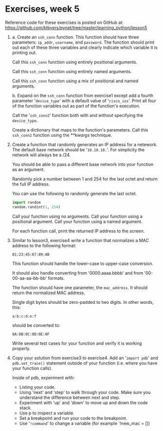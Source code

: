 # Exercises, week 5

Reference code for these exercises is posted on GitHub at:
https://github.com/ktbyers/pynet/tree/master/learning_python/lesson5

1.	
	a. Create an `ssh_conn` function. This function should have three parameters: `ip_addr`, `username`, and `password`. The function should print out each of these three variables and clearly indicate which variable it is printing out.

	Call this `ssh_conn` function using entirely positional arguments.

	Call this `ssh_conn` function using entirely named arguments.

	Call this `ssh_conn` function using a mix of positional and named arguments.


	b. Expand on the `ssh_conn` function from exercise1 except add a fourth parameter '`device_type`' with a default value of '`cisco_ios`'. Print all four of the function variables out as part of the function's execution.

	Call the '`ssh_conn2`' function both with and without specifying the `device_type`.

	Create a dictionary that maps to the function's parameters. Call this `ssh_conn2` function using the *\*\*kwargs* technique.


2.	Create a function that randomly generates an IP address for a netework. The default base network should be '`10.10.10.`'. For simplicity the network will always be a /24.

	You should be able to pass a different base network into your function as an argument.

	Randomly pick a number between 1 and 254 for the last octet and return the full IP address.

	You can use the following to randomly generate the last octet.

	```python
	import random
	random.randint(1, 254)
	```

	Call your function using no arguments.
	Call your function using a positional argument.
	Call your function using a named argument.

	For each function call, print the returned IP address to the screen.


3.	Similar to lesson3, exercise4 write a function that normalizes a MAC address to the following format:

	`01:23:45:67:89:AB`

	This function should handle the lower-case to upper-case conversion.

	It should also handle converting from '0000.aaaa.bbbb' and from '00-00-aa-aa-bb-bb' formats.

	The function should have one parameter, the `mac_address`. It should return the normalized MAC address.

	Single digit bytes should be zero-padded to two digits. In other words, this:

	`a:b:c:d:e:f`

	should be converted to:

	`0A:0B:0C:0D:0E:0F`

	Write several test cases for your function and verify it is working properly.


4.	Copy your solution from exercise3 to exercise4. Add an '`import pdb`' and `pdb.set_trace()` statement outside of your function (i.e. where you have your function calls).

	Inside of pdb, experiment with:

	- Listing your code.
	- Using 'next' and 'step' to walk through your code. Make sure you understand the difference between next and step.
	- Experiment with 'up' and 'down' to move up and down the code stack.
	- Use p <variable> to inspect a variable.
	- Set a breakpoint and run your code to the breakpoint.
	- Use '`!command`' to change a variable (for example `!new_mac = [])


